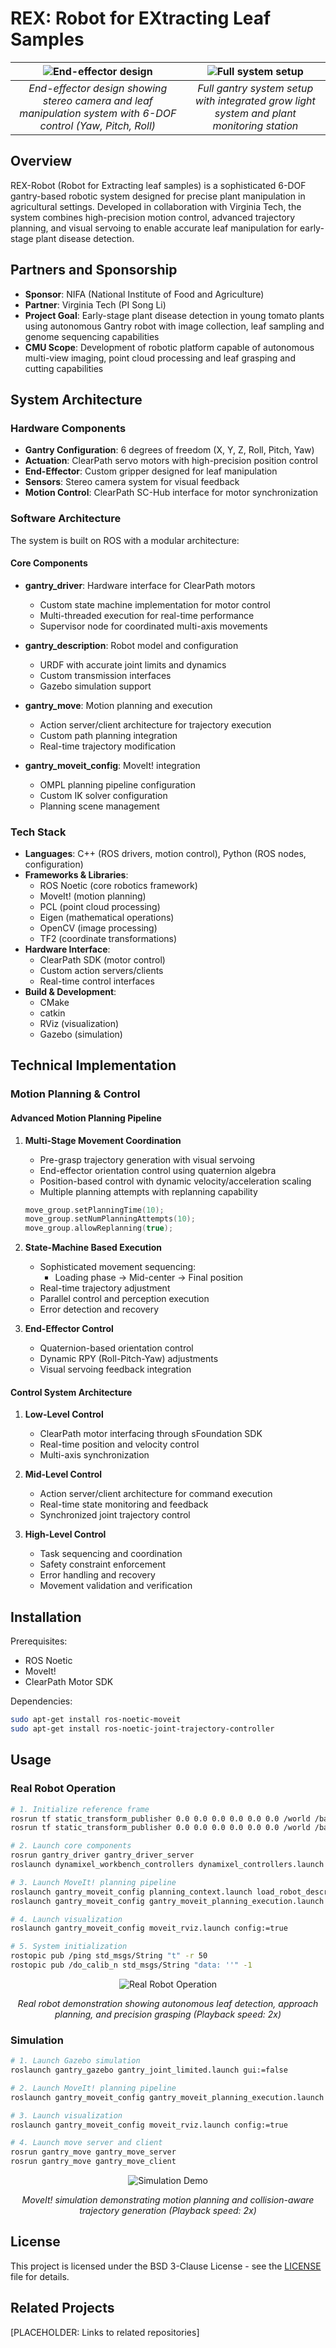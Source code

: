 # REX: Robot for EXtracting Leaf Samples

| ![End-effector design](assets/gantry-arm-2-scaled.jpg) | ![Full system setup](assets/IMG_3249.jpg) |
|:---:|:---:|
| *End-effector design showing stereo camera and leaf manipulation system with 6-DOF control (Yaw, Pitch, Roll)* | *Full gantry system setup with integrated grow light system and plant monitoring station* |

## Overview
REX-Robot (Robot for Extracting leaf samples) is a sophisticated 6-DOF gantry-based robotic system designed for precise plant manipulation in agricultural settings. Developed in collaboration with Virginia Tech, the system combines high-precision motion control, advanced trajectory planning, and visual servoing to enable accurate leaf manipulation for early-stage plant disease detection.

## Partners and Sponsorship
- **Sponsor**: NIFA (National Institute of Food and Agriculture)
- **Partner**: Virginia Tech (PI Song Li)
- **Project Goal**: Early-stage plant disease detection in young tomato plants using autonomous Gantry robot with image collection, leaf sampling and genome sequencing capabilities
- **CMU Scope**: Development of robotic platform capable of autonomous multi-view imaging, point cloud processing and leaf grasping and cutting capabilities

## System Architecture

### Hardware Components
- **Gantry Configuration**: 6 degrees of freedom (X, Y, Z, Roll, Pitch, Yaw)
- **Actuation**: ClearPath servo motors with high-precision position control
- **End-Effector**: Custom gripper designed for leaf manipulation
- **Sensors**: Stereo camera system for visual feedback
- **Motion Control**: ClearPath SC-Hub interface for motor synchronization

### Software Architecture
The system is built on ROS with a modular architecture:

#### Core Components
- **gantry_driver**: Hardware interface for ClearPath motors
  - Custom state machine implementation for motor control
  - Multi-threaded execution for real-time performance
  - Supervisor node for coordinated multi-axis movements

- **gantry_description**: Robot model and configuration
  - URDF with accurate joint limits and dynamics
  - Custom transmission interfaces
  - Gazebo simulation support

- **gantry_move**: Motion planning and execution
  - Action server/client architecture for trajectory execution
  - Custom path planning integration
  - Real-time trajectory modification

- **gantry_moveit_config**: MoveIt! integration
  - OMPL planning pipeline configuration
  - Custom IK solver configuration
  - Planning scene management

### Tech Stack
- **Languages**: C++ (ROS drivers, motion control), Python (ROS nodes, configuration)
- **Frameworks & Libraries**:
    - ROS Noetic (core robotics framework)
    - MoveIt! (motion planning)
    - PCL (point cloud processing)
    - Eigen (mathematical operations)
    - OpenCV (image processing)
    - TF2 (coordinate transformations)
- **Hardware Interface**: 
    - ClearPath SDK (motor control)
    - Custom action servers/clients
    - Real-time control interfaces
- **Build & Development**:
    - CMake
    - catkin
    - RViz (visualization)
    - Gazebo (simulation)

## Technical Implementation

### Motion Planning & Control

#### Advanced Motion Planning Pipeline
1. **Multi-Stage Movement Coordination**
   - Pre-grasp trajectory generation with visual servoing
   - End-effector orientation control using quaternion algebra
   - Position-based control with dynamic velocity/acceleration scaling
   - Multiple planning attempts with replanning capability
   ```cpp
   move_group.setPlanningTime(10);
   move_group.setNumPlanningAttempts(10);
   move_group.allowReplanning(true);
   ```

2. **State-Machine Based Execution**
   - Sophisticated movement sequencing:
     * Loading phase → Mid-center → Final position
   - Real-time trajectory adjustment
   - Parallel control and perception execution
   - Error detection and recovery

3. **End-Effector Control**
   - Quaternion-based orientation control
   - Dynamic RPY (Roll-Pitch-Yaw) adjustments
   - Visual servoing feedback integration

#### Control System Architecture
1. **Low-Level Control**
   - ClearPath motor interfacing through sFoundation SDK
   - Real-time position and velocity control
   - Multi-axis synchronization

2. **Mid-Level Control**
   - Action server/client architecture for command execution
   - Real-time state monitoring and feedback
   - Synchronized joint trajectory control

3. **High-Level Control**
   - Task sequencing and coordination
   - Safety constraint enforcement
   - Error handling and recovery
   - Movement validation and verification

## Installation
Prerequisites:
- ROS Noetic
- MoveIt!
- ClearPath Motor SDK

Dependencies:
```bash
sudo apt-get install ros-noetic-moveit
sudo apt-get install ros-noetic-joint-trajectory-controller
```

## Usage

### Real Robot Operation
```bash
# 1. Initialize reference frame
rosrun tf static_transform_publisher 0.0 0.0 0.0 0.0 0.0 0.0 /world /base_link 100
rosrun tf static_transform_publisher 0.0 0.0 0.0 0.0 0.0 0.0 /world /base 100

# 2. Launch core components
rosrun gantry_driver gantry_driver_server
roslaunch dynamixel_workbench_controllers dynamixel_controllers.launch

# 3. Launch MoveIt! planning pipeline
roslaunch gantry_moveit_config planning_context.launch load_robot_description:=true limited:=true
roslaunch gantry_moveit_config gantry_moveit_planning_execution.launch limited:=true

# 4. Launch visualization
roslaunch gantry_moveit_config moveit_rviz.launch config:=true

# 5. System initialization
rostopic pub /ping std_msgs/String "t" -r 50
rostopic pub /do_calib_n std_msgs/String "data: ''" -1
```

<div style="text-align: center;">
    <img src="assets/trex_demo.gif" alt="Real Robot Operation"/>
    <p><em>Real robot demonstration showing autonomous leaf detection, approach planning, and precision grasping (Playback speed: 2x)</em></p>
</div>

### Simulation
```bash
# 1. Launch Gazebo simulation
roslaunch gantry_gazebo gantry_joint_limited.launch gui:=false

# 2. Launch MoveIt! planning pipeline
roslaunch gantry_moveit_config gantry_moveit_planning_execution.launch limited:=true sim:=true

# 3. Launch visualization
roslaunch gantry_moveit_config moveit_rviz.launch config:=true

# 4. Launch move server and client
rosrun gantry_move gantry_move_server
rosrun gantry_move gantry_move_client
```

<div style="text-align: center;">
    <img src="assets/rex_sim.gif" alt="Simulation Demo"/>
    <p><em>MoveIt! simulation demonstrating motion planning and collision-aware trajectory generation (Playback speed: 2x)</em></p>
</div>

## License
This project is licensed under the BSD 3-Clause License - see the [LICENSE](LICENSE) file for details.

## Related Projects
[PLACEHOLDER: Links to related repositories]